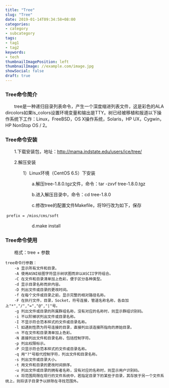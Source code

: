 ```yaml
---
title: "Tree"
slug: "Tree"
date: 2019-01-14T09:34:58+08:00
categories:
- category
- subcategory
tags:
- tag1
- tag2
keywords:
- tech
thumbnailImagePosition: left
thumbnailImage: //example.com/image.jpg
showSocial: false
draft: true
---
```


<!--more-->





### Tree命令简介

　　tree是一种递归目录列表命令，产生一个深度缩进列表文件，这是彩色的ALA dircolors如果ls_colors设置环境变量和输出是TTY。树已经被移植和报道以下操作系统下工作：Linux，FreeBSD，OS X操作系统，Solaris，HP UX，Cygwin，HP NonStop OS / 2。

### Tree命令安装

　　1.下载安装包，地址：<http://mama.indstate.edu/users/ice/tree/>

　　2.解压安装

　　　　1）Linux环境（CentOS 6.5）下安装

　　　　　　a.解压tree-1.8.0.tgz文件，命令：tar -zxvf tree-1.8.0.tgz

　　　　　　b.进入解压目录中，命令：cd tree-1.8.0

　　　　　　c.修改tree的配置文件Makefile，将19行改为如下，保存

​				`prefix = /mios/cms/soft`

　　　　　　d.make install

### Tree命令使用

　　格式：tree + 参数

```
tree命令行参数：
    -a 显示所有文件和目录。
    -A 使用ASNI绘图字符显示树状图而非以ASCII字符组合。
    -C 在文件和目录清单加上色彩，便于区分各种类型。
    -d 显示目录名称而非内容。
    -D 列出文件或目录的更改时间。
    -f 在每个文件或目录之前，显示完整的相对路径名称。
    -F 在执行文件，目录，Socket，符号连接，管道名称名称，各自加上"*","/","=","@","|"号。
    -g 列出文件或目录的所属群组名称，没有对应的名称时，则显示群组识别码。
    -i 不以阶梯状列出文件或目录名称。
    -I 不显示符合范本样式的文件或目录名称。
    -l 如遇到性质为符号连接的目录，直接列出该连接所指向的原始目录。
    -n 不在文件和目录清单加上色彩。
    -N 直接列出文件和目录名称，包括控制字符。
    -p 列出权限标示。
    -P 只显示符合范本样式的文件或目录名称。
    -q 用"?"号取代控制字符，列出文件和目录名称。
    -s 列出文件或目录大小。
    -t 用文件和目录的更改时间排序。
    -u 列出文件或目录的拥有者名称，没有对应的名称时，则显示用户识别码。
    -x 将范围局限在现行的文件系统中，若指定目录下的某些子目录，其存放于另一个文件系统上，则将该子目录予以排除在寻找范围外。
```

